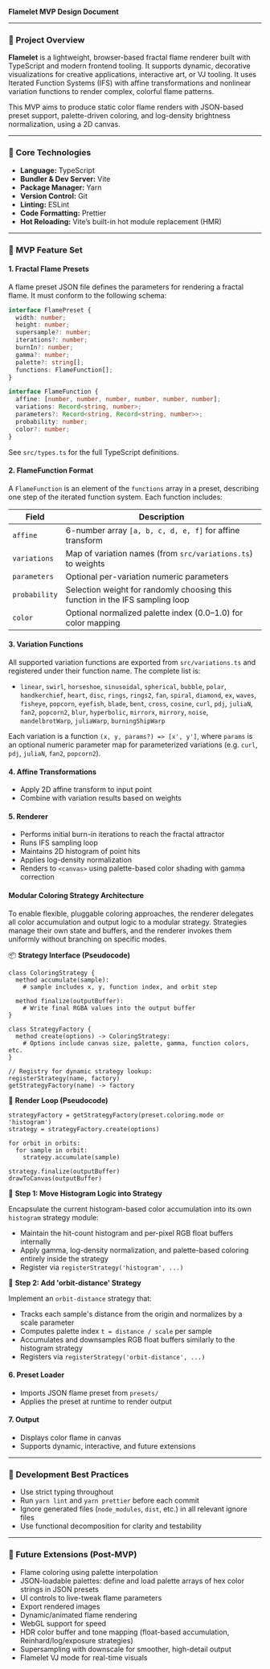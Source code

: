 **Flamelet MVP Design Document**

---

### 📌 Project Overview

**Flamelet** is a lightweight, browser-based fractal flame renderer built with TypeScript and modern frontend tooling. It supports dynamic, decorative visualizations for creative applications, interactive art, or VJ tooling. It uses Iterated Function Systems (IFS) with affine transformations and nonlinear variation functions to render complex, colorful flame patterns.

This MVP aims to produce static color flame renders with JSON-based preset support, palette-driven coloring, and log-density brightness normalization, using a 2D canvas.

---

### 🔧 Core Technologies

- **Language:** TypeScript
- **Bundler & Dev Server:** Vite
- **Package Manager:** Yarn
- **Version Control:** Git
- **Linting:** ESLint
- **Code Formatting:** Prettier
- **Hot Reloading:** Vite’s built-in hot module replacement (HMR)

---

### 🧱 MVP Feature Set

#### 1. **Fractal Flame Presets**

A flame preset JSON file defines the parameters for rendering a fractal flame. It must conform to the following schema:

```ts
interface FlamePreset {
  width: number;
  height: number;
  supersample?: number;
  iterations?: number;
  burnIn?: number;
  gamma?: number;
  palette?: string[];
  functions: FlameFunction[];
}

interface FlameFunction {
  affine: [number, number, number, number, number, number];
  variations: Record<string, number>;
  parameters?: Record<string, Record<string, number>>;
  probability: number;
  color?: number;
}
```

See `src/types.ts` for the full TypeScript definitions.

#### 2. **FlameFunction Format**

A `FlameFunction` is an element of the `functions` array in a preset, describing one step of the iterated function system. Each function includes:

| Field         | Description                                                                   |
| ------------- | ----------------------------------------------------------------------------- |
| `affine`      | 6-number array `[a, b, c, d, e, f]` for affine transform                      |
| `variations`  | Map of variation names (from `src/variations.ts`) to weights                  |
| `parameters`  | Optional per-variation numeric parameters                                     |
| `probability` | Selection weight for randomly choosing this function in the IFS sampling loop |
| `color`       | Optional normalized palette index (0.0–1.0) for color mapping                 |

#### 3. **Variation Functions**

All supported variation functions are exported from `src/variations.ts` and registered under their function name. The complete list is:

- `linear`, `swirl`, `horseshoe`, `sinusoidal`, `spherical`, `bubble`, `polar`, `handkerchief`, `heart`, `disc`, `rings`, `rings2`, `fan`, `spiral`, `diamond`, `ex`, `waves`, `fisheye`, `popcorn`, `eyefish`, `blade`, `bent`, `cross`, `cosine`, `curl`, `pdj`, `juliaN`, `fan2`, `popcorn2`, `blur`, `hyperbolic`, `mirrorx`, `mirrory`, `noise`, `mandelbrotWarp`, `juliaWarp`, `burningShipWarp`

Each variation is a function `(x, y, params?) => [x', y']`, where `params` is an optional numeric parameter map for parameterized variations (e.g. `curl`, `pdj`, `juliaN`, `fan2`, `popcorn2`).

#### 4. **Affine Transformations**

- Apply 2D affine transform to input point
- Combine with variation results based on weights

#### 5. **Renderer**

- Performs initial burn-in iterations to reach the fractal attractor
- Runs IFS sampling loop
- Maintains 2D histogram of point hits
- Applies log-density normalization
- Renders to `<canvas>` using palette-based color shading with gamma correction

#### **Modular Coloring Strategy Architecture**

To enable flexible, pluggable coloring approaches, the renderer delegates all color accumulation and output logic to a modular strategy. Strategies manage their own state and buffers, and the renderer invokes them uniformly without branching on specific modes.

📦 **Strategy Interface (Pseudocode)**

```text
class ColoringStrategy {
  method accumulate(sample):
    # sample includes x, y, function index, and orbit step

  method finalize(outputBuffer):
    # Write final RGBA values into the output buffer
}

class StrategyFactory {
  method create(options) -> ColoringStrategy:
    # Options include canvas size, palette, gamma, function colors, etc.
}

// Registry for dynamic strategy lookup:
registerStrategy(name, factory)
getStrategyFactory(name) -> factory
```

🔁 **Render Loop (Pseudocode)**

```text
strategyFactory = getStrategyFactory(preset.coloring.mode or 'histogram')
strategy = strategyFactory.create(options)

for orbit in orbits:
  for sample in orbit:
    strategy.accumulate(sample)

strategy.finalize(outputBuffer)
drawToCanvas(outputBuffer)
```

🧠 **Step 1: Move Histogram Logic into Strategy**

Encapsulate the current histogram-based color accumulation into its own `histogram` strategy module:

- Maintain the hit-count histogram and per-pixel RGB float buffers internally
- Apply gamma, log-density normalization, and palette-based coloring entirely inside the strategy
- Register via `registerStrategy('histogram', ...)`

🌌 **Step 2: Add 'orbit-distance' Strategy**

Implement an `orbit-distance` strategy that:

- Tracks each sample's distance from the origin and normalizes by a scale parameter
- Computes palette index `t = distance / scale` per sample
- Accumulates and downsamples RGB float buffers similarly to the histogram strategy
- Registers via `registerStrategy('orbit-distance', ...)`

#### 6. **Preset Loader**

- Imports JSON flame preset from `presets/`
- Applies the preset at runtime to render output

#### 7. **Output**

- Displays color flame in canvas
- Supports dynamic, interactive, and future extensions

---

### 🧪 Development Best Practices

- Use strict typing throughout
- Run `yarn lint` and `yarn prettier` before each commit
- Ignore generated files (`node_modules`, `dist`, etc.) in all relevant ignore files
- Use functional decomposition for clarity and testability

---

### 🔄 Future Extensions (Post-MVP)

- Flame coloring using palette interpolation
- JSON-loadable palettes: define and load palette arrays of hex color strings in JSON presets
- UI controls to live-tweak flame parameters
- Export rendered images
- Dynamic/animated flame rendering
- WebGL support for speed
- HDR color buffer and tone mapping (float-based accumulation, Reinhard/log/exposure strategies)
- Supersampling with downscale for smoother, high-detail output
- Flamelet VJ mode for real-time visuals

